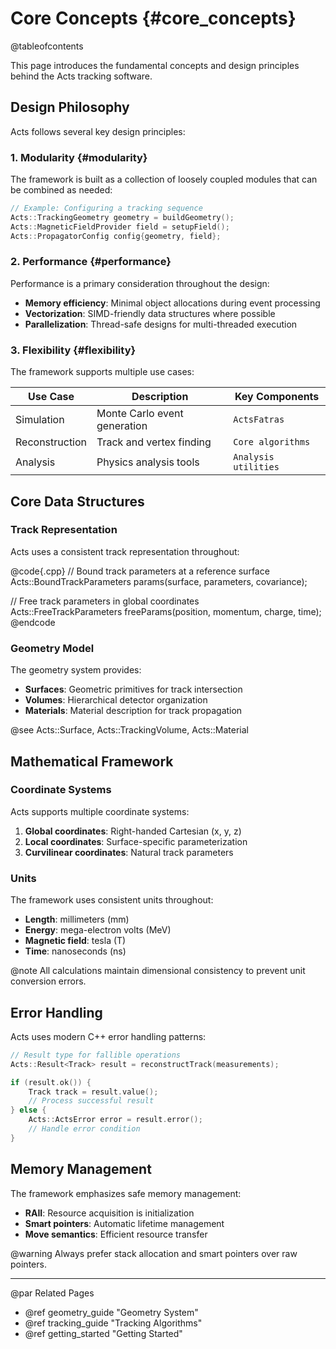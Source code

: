 # Core Concepts {#core_concepts}

@tableofcontents

This page introduces the fundamental concepts and design principles behind the Acts tracking software.

## Design Philosophy

Acts follows several key design principles:

### 1. Modularity {#modularity}

The framework is built as a collection of loosely coupled modules that can be combined as needed:

```cpp
// Example: Configuring a tracking sequence
Acts::TrackingGeometry geometry = buildGeometry();
Acts::MagneticFieldProvider field = setupField();
Acts::PropagatorConfig config{geometry, field};
```

### 2. Performance {#performance}

Performance is a primary consideration throughout the design:

- **Memory efficiency**: Minimal object allocations during event processing
- **Vectorization**: SIMD-friendly data structures where possible
- **Parallelization**: Thread-safe designs for multi-threaded execution

### 3. Flexibility {#flexibility}

The framework supports multiple use cases:

| Use Case | Description | Key Components |
|----------|-------------|----------------|
| Simulation | Monte Carlo event generation | `ActsFatras` |
| Reconstruction | Track and vertex finding | `Core algorithms` |
| Analysis | Physics analysis tools | `Analysis utilities` |

## Core Data Structures

### Track Representation

Acts uses a consistent track representation throughout:

@code{.cpp}
// Bound track parameters at a reference surface
Acts::BoundTrackParameters params(surface, parameters, covariance);

// Free track parameters in global coordinates  
Acts::FreeTrackParameters freeParams(position, momentum, charge, time);
@endcode

### Geometry Model

The geometry system provides:

- **Surfaces**: Geometric primitives for track intersection
- **Volumes**: Hierarchical detector organization
- **Materials**: Material description for track propagation

@see Acts::Surface, Acts::TrackingVolume, Acts::Material

## Mathematical Framework

### Coordinate Systems

Acts supports multiple coordinate systems:

1. **Global coordinates**: Right-handed Cartesian (x, y, z)
2. **Local coordinates**: Surface-specific parameterization
3. **Curvilinear coordinates**: Natural track parameters

### Units

The framework uses consistent units throughout:

- **Length**: millimeters (mm)
- **Energy**: mega-electron volts (MeV)  
- **Magnetic field**: tesla (T)
- **Time**: nanoseconds (ns)

@note All calculations maintain dimensional consistency to prevent unit conversion errors.

## Error Handling

Acts uses modern C++ error handling patterns:

```cpp
// Result type for fallible operations
Acts::Result<Track> result = reconstructTrack(measurements);

if (result.ok()) {
    Track track = result.value();
    // Process successful result
} else {
    Acts::ActsError error = result.error();
    // Handle error condition
}
```

## Memory Management

The framework emphasizes safe memory management:

- **RAII**: Resource acquisition is initialization
- **Smart pointers**: Automatic lifetime management
- **Move semantics**: Efficient resource transfer

@warning Always prefer stack allocation and smart pointers over raw pointers.

---

@par Related Pages
- @ref geometry_guide "Geometry System"
- @ref tracking_guide "Tracking Algorithms"
- @ref getting_started "Getting Started"